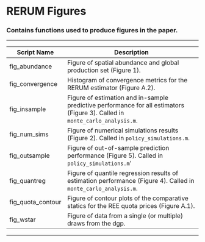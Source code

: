 # RERUM Figures
### Contains functions used to produce figures in the paper.

***

Script Name      | Description
-----------------|-------------
fig_abundance    | Figure of spatial abundance and global production set (Figure 1).
fig_convergence  | Histogram of convergence metrics for the RERUM estimator (Figure A.2).
fig_insample     | Figure of estimation and in-sample predictive performance for all estimators (Figure 3). Called in `monte_carlo_analysis.m`.
fig_num_sims     | Figure of numerical simulations results (Figure 2). Called in `policy_simulations.m`.
fig_outsample    | Figure of out-of-sample prediction performance (Figure 5). Called in `policy_simulations.m`'
fig_quantreg     | Figure of quantile regression results of estimation performance (Figure 4). Called in `monte_carlo_analysis.m`.
fig_quota_contour| Figure of contour plots of the comparative statics for the REE quota prices (Figure A.1).
fig_wstar        | Figure of data from a single (or multiple) draws from the dgp.

***
